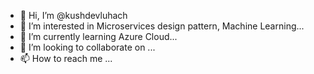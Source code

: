 - 👋 Hi, I’m @kushdevluhach
- 👀 I’m interested in Microservices design pattern, Machine Learning...
- 🌱 I’m currently learning Azure Cloud...
- 💞️ I’m looking to collaborate on ...
- 📫 How to reach me ...

<!---
kushdevluhach/kushdevluhach is a ✨ special ✨ repository because its `README.md` (this file) appears on your GitHub profile.
You can click the Preview link to take a look at your changes.
--->
